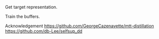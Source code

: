 Get target representation.

Train the buffers.

Acknowledgement
https://github.com/GeorgeCazenavette/mtt-distillation
https://github.com/db-Lee/selfsup_dd

